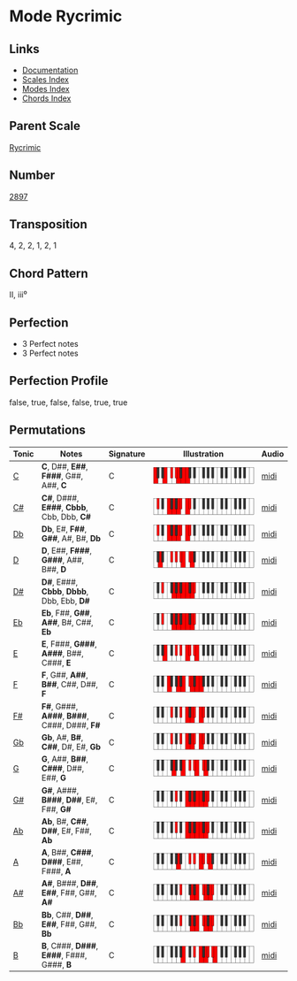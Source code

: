 # Mode Rycrimic

## Links

- [Documentation](README.md)
- [Scales Index](Scales.md)
- [Modes Index](Modes.md)
- [Chords Index](Chords.md)

## Parent Scale

[Rycrimic](ScaleRycrimic.md)

## Number

[2897](https://ianring.com/musictheory/scales/2897)

## Transposition

4, 2, 2, 1, 2, 1

## Chord Pattern

II, iii⁰

## Perfection

- 3 Perfect notes
- 3 Perfect notes

## Perfection Profile

false, true, false, false, true, true

## Permutations

| Tonic | Notes | Signature | Illustration | Audio |
|-------|-------|-----------|--------------|-------|
| [C](ModeCNaturalRycrimic.md) | **C**, D##, **E##**, **F###**, G##, A##, **C** | C | ![CNaturalRycrimic](ModeCNaturalRycrimic.png) | [midi](https://github.com/edipermadi/music/blob/main/docs/ModeCNaturalRycrimic.mid?raw=true) |
| [C#](ModeCSharpRycrimic.md) | **C#**, D###, **E###**, **Cbbb**, Cbb, Dbb, **C#** | C | ![CSharpRycrimic](ModeCSharpRycrimic.png) | [midi](https://github.com/edipermadi/music/blob/main/docs/ModeCSharpRycrimic.mid?raw=true) |
| [Db](ModeDFlatRycrimic.md) | **Db**, E#, **F##**, **G##**, A#, B#, **Db** | C | ![DFlatRycrimic](ModeDFlatRycrimic.png) | [midi](https://github.com/edipermadi/music/blob/main/docs/ModeDFlatRycrimic.mid?raw=true) |
| [D](ModeDNaturalRycrimic.md) | **D**, E##, **F###**, **G###**, A##, B##, **D** | C | ![DNaturalRycrimic](ModeDNaturalRycrimic.png) | [midi](https://github.com/edipermadi/music/blob/main/docs/ModeDNaturalRycrimic.mid?raw=true) |
| [D#](ModeDSharpRycrimic.md) | **D#**, E###, **Cbbb**, **Dbbb**, Dbb, Ebb, **D#** | C | ![DSharpRycrimic](ModeDSharpRycrimic.png) | [midi](https://github.com/edipermadi/music/blob/main/docs/ModeDSharpRycrimic.mid?raw=true) |
| [Eb](ModeEFlatRycrimic.md) | **Eb**, F##, **G##**, **A##**, B#, C##, **Eb** | C | ![EFlatRycrimic](ModeEFlatRycrimic.png) | [midi](https://github.com/edipermadi/music/blob/main/docs/ModeEFlatRycrimic.mid?raw=true) |
| [E](ModeENaturalRycrimic.md) | **E**, F###, **G###**, **A###**, B##, C###, **E** | C | ![ENaturalRycrimic](ModeENaturalRycrimic.png) | [midi](https://github.com/edipermadi/music/blob/main/docs/ModeENaturalRycrimic.mid?raw=true) |
| [F](ModeFNaturalRycrimic.md) | **F**, G##, **A##**, **B##**, C##, D##, **F** | C | ![FNaturalRycrimic](ModeFNaturalRycrimic.png) | [midi](https://github.com/edipermadi/music/blob/main/docs/ModeFNaturalRycrimic.mid?raw=true) |
| [F#](ModeFSharpRycrimic.md) | **F#**, G###, **A###**, **B###**, C###, D###, **F#** | C | ![FSharpRycrimic](ModeFSharpRycrimic.png) | [midi](https://github.com/edipermadi/music/blob/main/docs/ModeFSharpRycrimic.mid?raw=true) |
| [Gb](ModeGFlatRycrimic.md) | **Gb**, A#, **B#**, **C##**, D#, E#, **Gb** | C | ![GFlatRycrimic](ModeGFlatRycrimic.png) | [midi](https://github.com/edipermadi/music/blob/main/docs/ModeGFlatRycrimic.mid?raw=true) |
| [G](ModeGNaturalRycrimic.md) | **G**, A##, **B##**, **C###**, D##, E##, **G** | C | ![GNaturalRycrimic](ModeGNaturalRycrimic.png) | [midi](https://github.com/edipermadi/music/blob/main/docs/ModeGNaturalRycrimic.mid?raw=true) |
| [G#](ModeGSharpRycrimic.md) | **G#**, A###, **B###**, **D##**, E#, F##, **G#** | C | ![GSharpRycrimic](ModeGSharpRycrimic.png) | [midi](https://github.com/edipermadi/music/blob/main/docs/ModeGSharpRycrimic.mid?raw=true) |
| [Ab](ModeAFlatRycrimic.md) | **Ab**, B#, **C##**, **D##**, E#, F##, **Ab** | C | ![AFlatRycrimic](ModeAFlatRycrimic.png) | [midi](https://github.com/edipermadi/music/blob/main/docs/ModeAFlatRycrimic.mid?raw=true) |
| [A](ModeANaturalRycrimic.md) | **A**, B##, **C###**, **D###**, E##, F###, **A** | C | ![ANaturalRycrimic](ModeANaturalRycrimic.png) | [midi](https://github.com/edipermadi/music/blob/main/docs/ModeANaturalRycrimic.mid?raw=true) |
| [A#](ModeASharpRycrimic.md) | **A#**, B###, **D##**, **E##**, F##, G##, **A#** | C | ![ASharpRycrimic](ModeASharpRycrimic.png) | [midi](https://github.com/edipermadi/music/blob/main/docs/ModeASharpRycrimic.mid?raw=true) |
| [Bb](ModeBFlatRycrimic.md) | **Bb**, C##, **D##**, **E##**, F##, G##, **Bb** | C | ![BFlatRycrimic](ModeBFlatRycrimic.png) | [midi](https://github.com/edipermadi/music/blob/main/docs/ModeBFlatRycrimic.mid?raw=true) |
| [B](ModeBNaturalRycrimic.md) | **B**, C###, **D###**, **E###**, F###, G###, **B** | C | ![BNaturalRycrimic](ModeBNaturalRycrimic.png) | [midi](https://github.com/edipermadi/music/blob/main/docs/ModeBNaturalRycrimic.mid?raw=true) |
